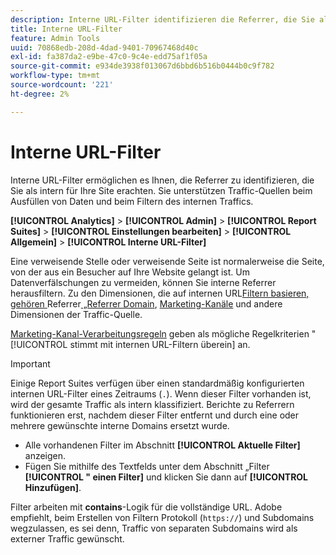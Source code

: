 ```yaml
---
description: Interne URL-Filter identifizieren die Referrer, die Sie als interne Referrer Ihrer Site betrachten. Sie unterstützen Traffic-Quellen beim Ausfüllen von Daten und beim Filtern des internen Traffics.
title: Interne URL-Filter
feature: Admin Tools
uuid: 70868edb-208d-4dad-9401-70967468d40c
exl-id: fa387da2-e9be-47c0-9c4e-edd75af1f05a
source-git-commit: e934de3938f013067d6bbd6b516b0444b0c9f782
workflow-type: tm+mt
source-wordcount: '221'
ht-degree: 2%

---
```



# Interne URL-Filter

Interne URL-Filter ermöglichen es Ihnen, die Referrer zu identifizieren, die Sie als intern für Ihre Site erachten. Sie unterstützen Traffic-Quellen beim Ausfüllen von Daten und beim Filtern des internen Traffics.

**[!UICONTROL Analytics]** > **[!UICONTROL Admin]** > **[!UICONTROL Report Suites]** > **[!UICONTROL Einstellungen bearbeiten]** > **[!UICONTROL Allgemein]** > **[!UICONTROL Interne URL-Filter]**

Eine verweisende Stelle oder verweisende Seite ist normalerweise die Seite, von der aus ein Besucher auf Ihre Website gelangt ist. Um Datenverfälschungen zu vermeiden, können Sie interne Referrer herausfiltern. Zu den Dimensionen, die auf internen URL[Filtern basieren, gehören ](/help/components/dimensions/referrer.md)Referrer[ „Referrer Domain](/help/components/dimensions/referring-domain.md), [Marketing-Kanäle](/help/components/dimensions/marketing-channel.md) und andere Dimensionen der Traffic-Quelle.

[Marketing-Kanal-Verarbeitungsregeln](../marketing-channels/mc-proc-rules.md) geben als mögliche Regelkriterien &quot;[!UICONTROL stimmt mit internen URL-Filtern überein] an.

>[!IMPORTANT]
>
>Einige Report Suites verfügen über einen standardmäßig konfigurierten internen URL-Filter eines Zeitraums (`.`). Wenn dieser Filter vorhanden ist, wird der gesamte Traffic als intern klassifiziert. Berichte zu Referrern funktionieren erst, nachdem dieser Filter entfernt und durch eine oder mehrere gewünschte interne Domains ersetzt wurde.

* Alle vorhandenen Filter im Abschnitt **[!UICONTROL Aktuelle Filter]** anzeigen.
* Fügen Sie mithilfe des Textfelds unter dem Abschnitt „Filter **[!UICONTROL &quot; einen Filter]** und klicken Sie dann auf **[!UICONTROL Hinzufügen]**.

Filter arbeiten mit **contains**-Logik für die vollständige URL. Adobe empfiehlt, beim Erstellen von Filtern Protokoll (`https://`) und Subdomains wegzulassen, es sei denn, Traffic von separaten Subdomains wird als externer Traffic gewünscht.
